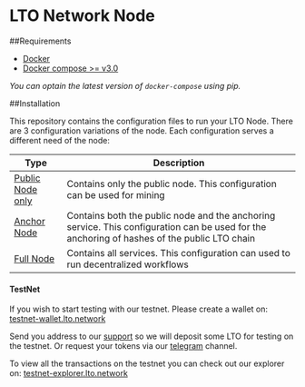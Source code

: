 # LTO Network Node


##Requirements

- [Docker](https://www.docker.com/)
- [Docker compose >= v3.0](https://docs.docker.com/compose/)

_You can optain the latest version of `docker-compose` using pip._


##Installation

This repository contains the configuration files to run your LTO Node. There are 3 configuration variations of the node.
Each configuration serves a different need of the node:

|Type                               |Description|
|-----------------------------------|-----------|
|[Public Node only](public-node)    | Contains only the public node. This configuration can be used for mining |
|[Anchor Node](anchor-node)         | Contains both the public node and the anchoring service. This configuration can be used for the anchoring of hashes of the public LTO chain |
|[Full Node](full-node)             | Contains all services. This configuration can used to run decentralized workflows |

 #### TestNet
 
 If you wish to start testing with our testnet. Please create a wallet on: [testnet-wallet.lto.network](https://testnet-wallet.lto.network)
 
 Send you address to our [support](mailto:support@legalthings.io) so we will deposit some LTO for testing on the testnet. Or request your tokens via our [telegram](https://t.me/joinchat/AJWQTUDKtDlsuGHVFb40eQ) channel.
 
 To view all the transactions on the testnet you can check out our explorer on: [testnet-explorer.lto.network](https://testnet-explorer.lto.network)